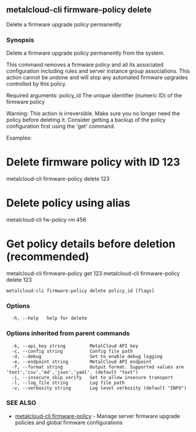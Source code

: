 ## metalcloud-cli firmware-policy delete

Delete a firmware upgrade policy permanently

### Synopsis

Delete a firmware upgrade policy permanently from the system.

This command removes a firmware policy and all its associated configuration
including rules and server instance group associations. This action cannot
be undone and will stop any automated firmware upgrades controlled by this policy.

Required arguments:
  policy_id               The unique identifier (numeric ID) of the firmware policy

Warning: This action is irreversible. Make sure you no longer need the policy
before deleting it. Consider getting a backup of the policy configuration first
using the 'get' command.

Examples:
  # Delete firmware policy with ID 123
  metalcloud-cli firmware-policy delete 123
  
  # Delete policy using alias
  metalcloud-cli fw-policy rm 456
  
  # Get policy details before deletion (recommended)
  metalcloud-cli firmware-policy get 123
  metalcloud-cli firmware-policy delete 123

```
metalcloud-cli firmware-policy delete policy_id [flags]
```

### Options

```
  -h, --help   help for delete
```

### Options inherited from parent commands

```
  -k, --api_key string         MetalCloud API key
  -c, --config string          Config file path
  -d, --debug                  Set to enable debug logging
  -e, --endpoint string        MetalCloud API endpoint
  -f, --format string          Output format. Supported values are 'text','csv','md','json','yaml'. (default "text")
  -i, --insecure_skip_verify   Set to allow insecure transport
  -l, --log_file string        Log file path
  -v, --verbosity string       Log level verbosity (default "INFO")
```

### SEE ALSO

* [metalcloud-cli firmware-policy](metalcloud-cli_firmware-policy.md)	 - Manage server firmware upgrade policies and global firmware configurations

